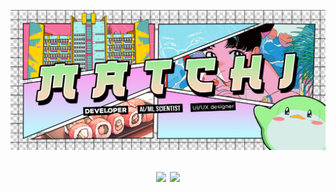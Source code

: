 ![Logo Page](resources/profile_banner.png)

<h2 align="center" style="font-family: Montserrat; font-weight: normal"> 
  <img src="https://media.tenor.com/cqQ9eq9xIrgAAAAi/cat.gif" width="40px"> <img src="https://media.tenor.com/cqQ9eq9xIrgAAAAi/cat.gif" width="40px"> </h2>
<!--## Hi there! wait langs inaayus ko pa wahahaha







**vynxshieee/vynxshieee** is a ✨ _special_ ✨ repository because its `README.md` (this file) appears on your GitHub profile.

Here are some ideas to get you started:

- 🔭 I’m currently working on ...
- 🌱 I’m currently learning ...
- 👯 I’m looking to collaborate on ...
- 🤔 I’m looking for help with ...
- 💬 Ask me about ...
- 📫 How to reach me: ...
- 😄 Pronouns: ...
- ⚡ Fun fact: ...
-->
